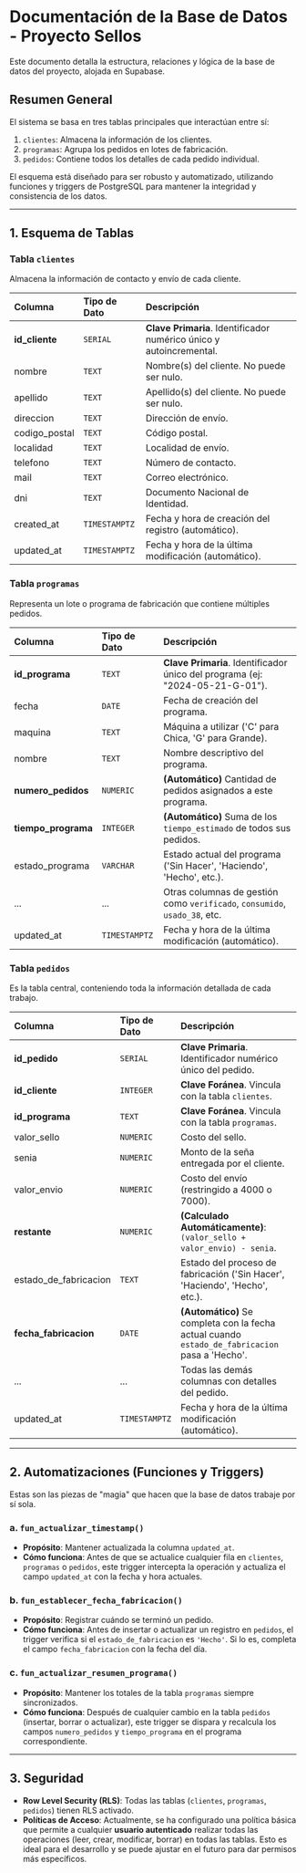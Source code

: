 # Documentación de la Base de Datos - Proyecto Sellos

Este documento detalla la estructura, relaciones y lógica de la base de datos del proyecto, alojada en Supabase.

## Resumen General

El sistema se basa en tres tablas principales que interactúan entre sí:
1.  `clientes`: Almacena la información de los clientes.
2.  `programas`: Agrupa los pedidos en lotes de fabricación.
3.  `pedidos`: Contiene todos los detalles de cada pedido individual.

El esquema está diseñado para ser robusto y automatizado, utilizando funciones y triggers de PostgreSQL para mantener la integridad y consistencia de los datos.

---

## 1. Esquema de Tablas

### Tabla `clientes`
Almacena la información de contacto y envío de cada cliente.

| Columna | Tipo de Dato | Descripción |
| :--- | :--- | :--- |
| **id_cliente** | `SERIAL` | **Clave Primaria**. Identificador numérico único y autoincremental. |
| nombre | `TEXT` | Nombre(s) del cliente. No puede ser nulo. |
| apellido | `TEXT` | Apellido(s) del cliente. No puede ser nulo. |
| direccion | `TEXT` | Dirección de envío. |
| codigo_postal | `TEXT` | Código postal. |
| localidad | `TEXT` | Localidad de envío. |
| telefono | `TEXT` | Número de contacto. |
| mail | `TEXT` | Correo electrónico. |
| dni | `TEXT` | Documento Nacional de Identidad. |
| created_at | `TIMESTAMPTZ` | Fecha y hora de creación del registro (automático). |
| updated_at | `TIMESTAMPTZ` | Fecha y hora de la última modificación (automático). |

### Tabla `programas`
Representa un lote o programa de fabricación que contiene múltiples pedidos.

| Columna | Tipo de Dato | Descripción |
| :--- | :--- | :--- |
| **id_programa**| `TEXT` | **Clave Primaria**. Identificador único del programa (ej: "2024-05-21-G-01"). |
| fecha | `DATE` | Fecha de creación del programa. |
| maquina | `TEXT` | Máquina a utilizar ('C' para Chica, 'G' para Grande). |
| nombre | `TEXT` | Nombre descriptivo del programa. |
| **numero_pedidos**| `NUMERIC` | **(Automático)** Cantidad de pedidos asignados a este programa. |
| **tiempo_programa**| `INTEGER` | **(Automático)** Suma de los `tiempo_estimado` de todos sus pedidos. |
| estado_programa| `VARCHAR` | Estado actual del programa ('Sin Hacer', 'Haciendo', 'Hecho', etc.). |
| ... | ... | Otras columnas de gestión como `verificado`, `consumido`, `usado_38`, etc. |
| updated_at | `TIMESTAMPTZ`| Fecha y hora de la última modificación (automático). |

### Tabla `pedidos`
Es la tabla central, conteniendo toda la información detallada de cada trabajo.

| Columna | Tipo de Dato | Descripción |
| :--- | :--- | :--- |
| **id_pedido** | `SERIAL` | **Clave Primaria**. Identificador numérico único del pedido. |
| **id_cliente** | `INTEGER` | **Clave Foránea**. Vincula con la tabla `clientes`. |
| **id_programa**| `TEXT` | **Clave Foránea**. Vincula con la tabla `programas`. |
| valor_sello | `NUMERIC` | Costo del sello. |
| senia | `NUMERIC` | Monto de la seña entregada por el cliente. |
| valor_envio | `NUMERIC` | Costo del envío (restringido a 4000 o 7000). |
| **restante** | `NUMERIC` | **(Calculado Automáticamente)**: `(valor_sello + valor_envio) - senia`. |
| estado_de_fabricacion|`TEXT` | Estado del proceso de fabricación ('Sin Hacer', 'Haciendo', 'Hecho', etc.). |
| **fecha_fabricacion**| `DATE` | **(Automático)** Se completa con la fecha actual cuando `estado_de_fabricacion` pasa a 'Hecho'. |
| ... | ... | Todas las demás columnas con detalles del pedido. |
| updated_at | `TIMESTAMPTZ` | Fecha y hora de la última modificación (automático). |

---

## 2. Automatizaciones (Funciones y Triggers)

Estas son las piezas de "magia" que hacen que la base de datos trabaje por sí sola.

### a. `fun_actualizar_timestamp()`
- **Propósito**: Mantener actualizada la columna `updated_at`.
- **Cómo funciona**: Antes de que se actualice cualquier fila en `clientes`, `programas` o `pedidos`, este trigger intercepta la operación y actualiza el campo `updated_at` con la fecha y hora actuales.

### b. `fun_establecer_fecha_fabricacion()`
- **Propósito**: Registrar cuándo se terminó un pedido.
- **Cómo funciona**: Antes de insertar o actualizar un registro en `pedidos`, el trigger verifica si el `estado_de_fabricacion` es `'Hecho'`. Si lo es, completa el campo `fecha_fabricacion` con la fecha del día.

### c. `fun_actualizar_resumen_programa()`
- **Propósito**: Mantener los totales de la tabla `programas` siempre sincronizados.
- **Cómo funciona**: Después de cualquier cambio en la tabla `pedidos` (insertar, borrar o actualizar), este trigger se dispara y recalcula los campos `numero_pedidos` y `tiempo_programa` en el programa correspondiente.

---

## 3. Seguridad

- **Row Level Security (RLS)**: Todas las tablas (`clientes`, `programas`, `pedidos`) tienen RLS activado.
- **Políticas de Acceso**: Actualmente, se ha configurado una política básica que permite a cualquier **usuario autenticado** realizar todas las operaciones (leer, crear, modificar, borrar) en todas las tablas. Esto es ideal para el desarrollo y se puede ajustar en el futuro para dar permisos más específicos. 

